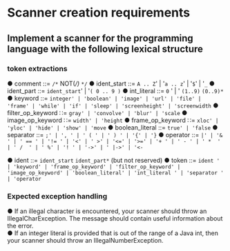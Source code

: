 # Scanner creation requirements

## Implement a scanner for the programming language with the following lexical structure

### token extractions

●  comment ::=   `/*`   NOT(*/)*  `*/`
● ident_start ::=  `A .. Z`' | '`a .. z`' | '`$`' | '`_`
● ident_part ::= `ident_start`' | '`( 0 .. 9 )`
● int_literal ::= `0` ' | ' `(1..9)` `(0..9)*`
● keyword ::= `integer' | 'boolean' | 'image' | 'url' | 'file' | 'frame' | 'while' | 'if' | 'sleep' | 'screenheight' | 'screenwidth` 
● filter_op_keyword ∷= `gray' | 'convolve' | 'blur' | 'scale`
● image_op_keyword ∷= `width' | 'height` 
● frame_op_keyword ∷= `xloc' | 'yloc' | 'hide' | 'show' | 'move`
● boolean_literal ::= `true' | 'false`
● separator ::= `;' | ', ' | ' ( ' | ' ) ' | '{' | '}`
● operator ::=   	`|' | '& ' | ' == ' | '!= ' | '<' | ' >' | '<=' | '>=' | '+ ' | ' - ' | ' *  ' | ' /  ' | ' %' | '! ' | '->' | ' |->' | '<-`

● ident ::= `ident_start`  `ident_part*`    (but not reserved)
● token ::= `ident ' | 'keyword' | 'frame_op_keyword' | 'filter_op_keyword' | 'image_op_keyword' | 'boolean_literal' | 'int_literal ' | 'separator ' | 'operator`

### Expected exception handling

● If an illegal character is encountered, your scanner should throw an IllegalCharException. The message should contain useful information about the error.  
● If an integer literal is provided that is out of the range of a Java int, then your scanner should throw an IllegalNumberException.

